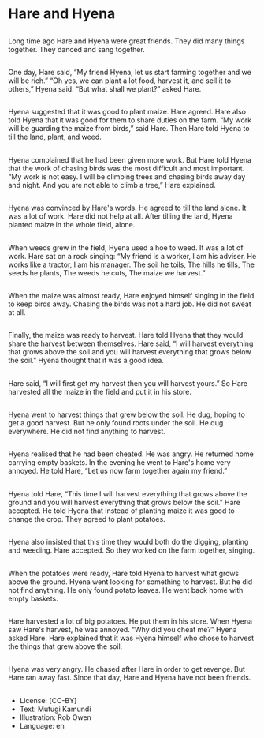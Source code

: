 # Hare and Hyena

##
Long time ago Hare and Hyena
were great friends.
They did many things together.
They danced and sang together.

##
One day, Hare said, “My friend
Hyena, let us start farming together
and we will be rich.”
“Oh yes, we can plant a lot food,
harvest it, and sell it to others,”
Hyena said.
“But what shall we plant?” asked
Hare.

##
Hyena suggested that it was good
to plant maize. Hare agreed.
Hare also told Hyena that it was
good for them to share duties on
the farm.
“My work will be guarding the
maize from birds,” said Hare.
Then Hare told Hyena to till the
land, plant, and weed.

##
Hyena complained that he had been
given more work. But Hare told
Hyena that the work of chasing
birds was the most difficult and
most important.
“My work is not easy. I will be
climbing trees and chasing birds
away day and night. And you are
not able to climb a tree,” Hare
explained.

##
Hyena was convinced by Hare's
words. He agreed to till the land
alone. It was a lot of work. Hare did
not help at all.
After tilling the land, Hyena planted
maize in the whole field, alone.

##
When weeds grew in the field,
Hyena used a hoe to weed. It was a
lot of work.
Hare sat on a rock singing:
“My friend is a worker,
I am his adviser.
He works like a tractor,
I am his manager.
The soil he toils,
The hills he tills,
The seeds he plants,
The weeds he cuts,
The maize we harvest.”

##
When the maize was almost ready,
Hare enjoyed himself singing in the
field to keep birds away. Chasing
the birds was not a hard job. He did
not sweat at all.

##
Finally, the maize was ready to
harvest. Hare told Hyena that they
would share the harvest between
themselves.
Hare said, “I will harvest everything
that grows above the soil and you
will harvest everything that grows
below the soil.”
Hyena thought that it was a good
idea.

##
Hare said, “I will first get my
harvest then you will harvest
yours.”
So Hare harvested all the maize in
the field and put it in his store.

##
Hyena went to harvest things that
grew below the soil. He dug, hoping
to get a good harvest. But he only
found roots under the soil. He dug
everywhere. He did not find
anything to harvest.

##
Hyena realised that he had been
cheated. He was angry. He returned
home carrying empty baskets.
In the evening he went to Hare's
home very annoyed. He told Hare,
“Let us now farm together again my
friend.”

##
Hyena told Hare, “This time I will
harvest everything that grows
above the ground and you will
harvest everything that grows
below the soil.”
Hare accepted. He told Hyena that
instead of planting maize it was
good to change the crop. They
agreed to plant potatoes.

##
Hyena also insisted that this time
they would both do the digging,
planting and weeding. Hare
accepted. So they worked on the
farm together, singing.

##
When the potatoes were ready,
Hare told Hyena to harvest what
grows above the ground.
Hyena went looking for something
to harvest. But he did not find
anything. He only found potato
leaves. He went back home with
empty baskets.

##
Hare harvested a lot of big
potatoes. He put them in his store.
When Hyena saw Hare's harvest, he
was annoyed. “Why did you cheat
me?” Hyena asked Hare.
Hare explained that it was Hyena
himself who chose to harvest the
things that grew above the soil.

##
Hyena was very angry. He chased
after Hare in order to get revenge.
But Hare ran away fast.
Since that day, Hare and Hyena
have not been friends.

##
* License: [CC-BY]
* Text: Mutugi Kamundi
* Illustration: Rob Owen
* Language: en
